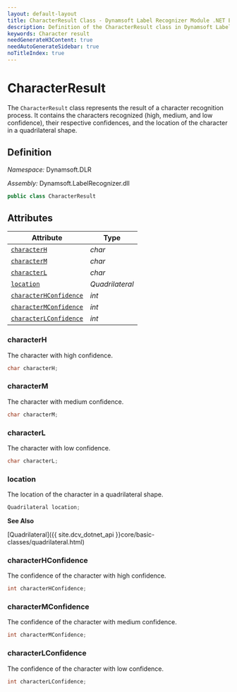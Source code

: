 ```yaml
---
layout: default-layout
title: CharacterResult Class - Dynamsoft Label Recognizer Module .NET Edition API Reference
description: Definition of the CharacterResult class in Dynamsoft Label Recognizer Module .NET Edition.
keywords: Character result
needGenerateH3Content: true
needAutoGenerateSidebar: true
noTitleIndex: true
---
```


# CharacterResult

The `CharacterResult` class represents the result of a character recognition process. It contains the characters recognized (high, medium, and low confidence), their respective confidences, and the location of the character in a quadrilateral shape.

## Definition

*Namespace:* Dynamsoft.DLR

*Assembly:* Dynamsoft.LabelRecognizer.dll

```csharp
public class CharacterResult
```

## Attributes
  
| Attribute | Type |
|---------- | ---- |
| [`characterH`](#characterh) | *char* |
| [`characterM`](#characterm) | *char* |
| [`characterL`](#characterl) | *char* |
| [`location`](#location) | *Quadrilateral* |
| [`characterHConfidence`](#characterhconfidence) | *int* |
| [`characterMConfidence`](#charactermconfidence) | *int* |
| [`characterLConfidence`](#characterlconfidence) | *int* |

### characterH

The character with high confidence.

```csharp
char characterH;
```

### characterM

The character with medium confidence.

```csharp
char characterM;
```

### characterL

The character with low confidence.

```csharp
char characterL;
```

### location

The location of the character in a quadrilateral shape.

```csharp
Quadrilateral location;
```

**See Also**

[Quadrilateral]({{ site.dcv_dotnet_api }}core/basic-classes/quadrilateral.html)

### characterHConfidence

The confidence of the character with high confidence.

```csharp
int characterHConfidence;
```

### characterMConfidence

The confidence of the character with medium confidence.

```csharp
int characterMConfidence;
```

### characterLConfidence

The confidence of the character with low confidence.

```csharp
int characterLConfidence;
```
